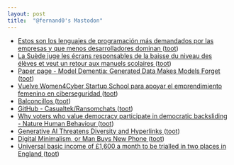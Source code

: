 ```yaml
---
layout: post
title:  "@fernand0's Mastodon"
---
```

*  [Estos son los lenguajes de programación más demandados por las empresas y que menos desarrolladores dominan  ](https://www.genbeta.com/desarrollo/estos-lenguajes-programacion-demandados-empresas-que-desarrolladores-dominan) ([toot](https://mastodon.social/@fernand0/110543310708048453))
*  [La Suède juge les écrans responsables de la baisse du niveau des élèves et veut un retour aux manuels scolaires ](https://www.lemonde.fr/planete/article/2023/05/21/numerique-a-l-ecole-la-suede-juge-les-ecrans-responsables-de-la-baisse-du-niveau-des-eleves-et-fait-marche-arriere_6174171_3244.htm) ([toot](https://mastodon.social/@fernand0/110543002458342950))
*  [Paper page - Model Dementia: Generated Data Makes Models Forget ](https://huggingface.co/papers/2305.1749) ([toot](https://mastodon.social/@fernand0/110542885384070255))
*  [Vuelve Women4Cyber Startup School para apoyar el emprendimiento femenino en ciberseguridad ](https://www.itdigitalsecurity.es/itdigitalsecurity/2023/05/vuelve-women4cyber-startup-school-para-apoyar-el-emprendimiento-femenino-en-cibersegurida) ([toot](https://mastodon.social/@fernand0/110542468140108491))
*  [Balconcillos ](https://www.flickr.com/photos/fernand0/52952600185) ([toot](https://mastodon.social/@fernand0/110542256954929876))
*  [GitHub - Casualtek/Ransomchats ](https://github.com/Casualtek/Ransomchat) ([toot](https://mastodon.social/@fernand0/110542248650815125))
*  [Why voters who value democracy participate in democratic backsliding - Nature Human Behaviour ](https://www.nature.com/articles/s41562-023-01594-) ([toot](https://mastodon.social/@fernand0/110542177498763870))
*  [Generative AI Threatens Diversity and Hyperlinks ](https://blog.mojeek.com/2023/05/generative-ai-threatens-diversity-and-hyperlinks.htm) ([toot](https://mastodon.social/@fernand0/110541895774984690))
*  [Digital Minimalism, or Man Buys New Phone ](https://atthis.link/blog/2023/22348.htm) ([toot](https://mastodon.social/@fernand0/110541657125234037))
*  [Universal basic income of £1,600 a month to be trialled in two places in England ](https://www.theguardian.com/society/2023/jun/04/universal-basic-income-of-1600-pounds-a-month-to-be-trialled-in-englan) ([toot](https://mastodon.social/@fernand0/110541327796795121))
